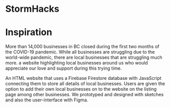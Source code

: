 # StormHacks

# Inspiration
More than 14,000 businesses in BC closed during the first two months of the COVID-19 pandemic. While all businesses are struggling due to the world-wide pandemic, there are local businesses that are struggling much more. a website highlighting local businesses around us who would appreciate our love and support during this trying time.

An HTML website that uses a Firebase Firestore database with JavaScript connecting them to store all details of local businesses. Users are given the option to add their own local businesses on to the website on the listing page among other businesses. We prototyped and designed with sketches and also the user-interface with Figma.
